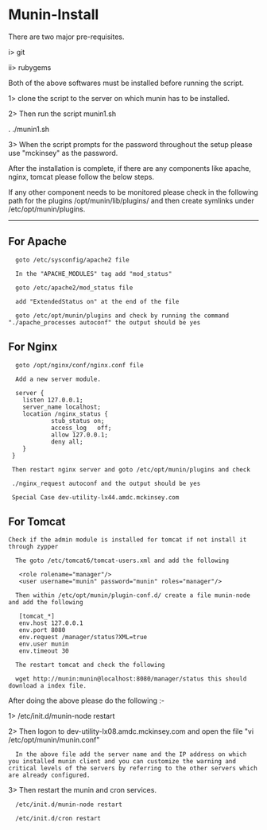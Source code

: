 Munin-Install
=============
There are two major pre-requisites.

i> git

ii> rubygems

Both of the above softwares must be installed before running the script. 


1> clone the script to the server on which munin has to be installed.
   
2> Then run the script munin1.sh

   . ./munin1.sh
   
3> When the script prompts for the password throughout the setup please use "mckinsey" as the password.


After the installation is complete, if there are any components like apache, nginx, tomcat please follow the below steps.
   
   If any other component needs to be monitored please check in the following path for the plugins /opt/munin/lib/plugins/
   and then create symlinks under /etc/opt/munin/plugins.

************************************************************************************************************************
   
   For Apache
   ----------
   
      goto /etc/sysconfig/apache2 file

      In the "APACHE_MODULES" tag add "mod_status"

      goto /etc/apache2/mod_status file

      add "ExtendedStatus on" at the end of the file

      goto /etc/opt/munin/plugins and check by running the command "./apache_processes autoconf" the output should be yes
   
   For Nginx
   ---------
   
      goto /opt/nginx/conf/nginx.conf file
    
      Add a new server module.

      server {
        listen 127.0.0.1;
        server_name localhost;
        location /nginx_status {
                stub_status on;
                access_log   off;
                allow 127.0.0.1;
                deny all;
        }
     }

     Then restart nginx server and goto /etc/opt/munin/plugins and check
    
     ./nginx_request autoconf and the output should be yes

     Special Case dev-utility-lx44.amdc.mckinsey.com
   
   For Tomcat
   ----------
   
    Check if the admin module is installed for tomcat if not install it through zypper

      The goto /etc/tomcat6/tomcat-users.xml and add the following
   
	   <role rolename="manager"/>
	   <user username="munin" password="munin" roles="manager"/>
 	
      Then within /etc/opt/munin/plugin-conf.d/ create a file munin-node and add the following

       [tomcat_*]
       env.host 127.0.0.1
       env.port 8080
       env.request /manager/status?XML=true
       env.user munin
       env.timeout 30
   
      The restart tomcat and check the following

      wget http://munin:munin@localhost:8080/manager/status this should download a index file.
   
   
   After doing the above please do the following :-
   
   1> /etc/init.d/munin-node restart
   
   2> Then logon to dev-utility-lx08.amdc.mckinsey.com and open the file 
      "vi /etc/opt/munin/munin.conf"
      
      In the above file add the server name and the IP address on which you installed munin client and you can customize the warning and critical levels of the servers by referring to the other servers which are already configured.
      
   3> Then restart the munin and cron services.
   
      /etc/init.d/munin-node restart
      
      /etc/init.d/cron restart
      
      
   

